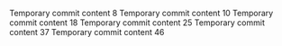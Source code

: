 Temporary commit content 8
Temporary commit content 10
Temporary commit content 18
Temporary commit content 25
Temporary commit content 37
Temporary commit content 46
